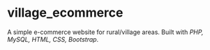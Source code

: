 # village_ecommerce
A simple e-commerce website for rural/village areas.   Built with *PHP, MySQL, HTML, CSS, Bootstrap*.
